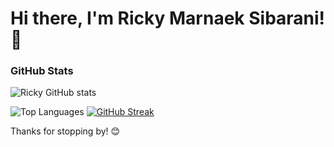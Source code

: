 # Hi there, I'm Ricky Marnaek Sibarani! 👋

### GitHub Stats
![Ricky GitHub stats](https://github-readme-stats.vercel.app/api?username=rickymarnaeksibarani&show_icons=true&theme=radical) 


![Top Languages](https://github-readme-stats.vercel.app/api/top-langs/?username=rickymarnaeksibarani&layout=compact&theme=radical) 
[![GitHub Streak](https://github-readme-streak-stats.herokuapp.com/?user=rickymarnaeksibarani&theme=radical)](https://git.io/streak-stats)


Thanks for stopping by! 😊
